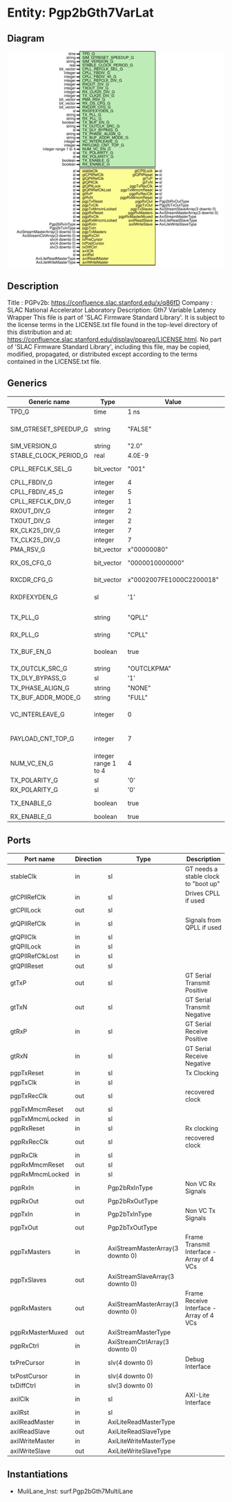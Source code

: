 # Entity: Pgp2bGth7VarLat

## Diagram

![Diagram](Pgp2bGth7VarLat.svg "Diagram")
## Description

Title      : PGPv2b: https://confluence.slac.stanford.edu/x/q86fD
Company    : SLAC National Accelerator Laboratory
Description: Gth7 Variable Latency Wrapper
This file is part of 'SLAC Firmware Standard Library'.
It is subject to the license terms in the LICENSE.txt file found in the
top-level directory of this distribution and at:
   https://confluence.slac.stanford.edu/display/ppareg/LICENSE.html.
No part of 'SLAC Firmware Standard Library', including this file,
may be copied, modified, propagated, or distributed except according to
the terms contained in the LICENSE.txt file.
## Generics

| Generic name          | Type                 | Value                    | Description                 |
| --------------------- | -------------------- | ------------------------ | --------------------------- |
| TPD_G                 | time                 | 1 ns                     |                             |
| SIM_GTRESET_SPEEDUP_G | string               | "FALSE"                  | GT Settings Sim Generics    |
| SIM_VERSION_G         | string               | "2.0"                    |                             |
| STABLE_CLOCK_PERIOD_G | real                 | 4.0E-9                   |                             |
| CPLL_REFCLK_SEL_G     | bit_vector           | "001"                    | CPLL Settings               |
| CPLL_FBDIV_G          | integer              | 4                        |                             |
| CPLL_FBDIV_45_G       | integer              | 5                        |                             |
| CPLL_REFCLK_DIV_G     | integer              | 1                        |                             |
| RXOUT_DIV_G           | integer              | 2                        |                             |
| TXOUT_DIV_G           | integer              | 2                        |                             |
| RX_CLK25_DIV_G        | integer              | 7                        |                             |
| TX_CLK25_DIV_G        | integer              | 7                        |                             |
| PMA_RSV_G             | bit_vector           | x"00000080"              |                             |
| RX_OS_CFG_G           | bit_vector           | "0000010000000"          | Set by wizard               |
| RXCDR_CFG_G           | bit_vector           | x"0002007FE1000C2200018" | Set by wizard               |
| RXDFEXYDEN_G          | sl                   | '1'                      | Set by wizard               |
| TX_PLL_G              | string               | "QPLL"                   | Configure PLL sources       |
| RX_PLL_G              | string               | "CPLL"                   |                             |
| TX_BUF_EN_G           | boolean              | true                     | Configure Buffer usage      |
| TX_OUTCLK_SRC_G       | string               | "OUTCLKPMA"              |                             |
| TX_DLY_BYPASS_G       | sl                   | '1'                      |                             |
| TX_PHASE_ALIGN_G      | string               | "NONE"                   |                             |
| TX_BUF_ADDR_MODE_G    | string               | "FULL"                   |                             |
| VC_INTERLEAVE_G       | integer              | 0                        | No interleave Frames        |
| PAYLOAD_CNT_TOP_G     | integer              | 7                        | Top bit for payload counter |
| NUM_VC_EN_G           | integer range 1 to 4 | 4                        |                             |
| TX_POLARITY_G         | sl                   | '0'                      |                             |
| RX_POLARITY_G         | sl                   | '0'                      |                             |
| TX_ENABLE_G           | boolean              | true                     | Enable TX direction         |
| RX_ENABLE_G           | boolean              | true                     |                             |
## Ports

| Port name        | Direction | Type                             | Description                               |
| ---------------- | --------- | -------------------------------- | ----------------------------------------- |
| stableClk        | in        | sl                               | GT needs a stable clock to "boot up"      |
| gtCPllRefClk     | in        | sl                               | Drives CPLL if used                       |
| gtCPllLock       | out       | sl                               |                                           |
| gtQPllRefClk     | in        | sl                               | Signals from QPLL if used                 |
| gtQPllClk        | in        | sl                               |                                           |
| gtQPllLock       | in        | sl                               |                                           |
| gtQPllRefClkLost | in        | sl                               |                                           |
| gtQPllReset      | out       | sl                               |                                           |
| gtTxP            | out       | sl                               | GT Serial Transmit Positive               |
| gtTxN            | out       | sl                               | GT Serial Transmit Negative               |
| gtRxP            | in        | sl                               | GT Serial Receive Positive                |
| gtRxN            | in        | sl                               | GT Serial Receive Negative                |
| pgpTxReset       | in        | sl                               | Tx Clocking                               |
| pgpTxClk         | in        | sl                               |                                           |
| pgpTxRecClk      | out       | sl                               | recovered clock                           |
| pgpTxMmcmReset   | out       | sl                               |                                           |
| pgpTxMmcmLocked  | in        | sl                               |                                           |
| pgpRxReset       | in        | sl                               | Rx clocking                               |
| pgpRxRecClk      | out       | sl                               | recovered clock                           |
| pgpRxClk         | in        | sl                               |                                           |
| pgpRxMmcmReset   | out       | sl                               |                                           |
| pgpRxMmcmLocked  | in        | sl                               |                                           |
| pgpRxIn          | in        | Pgp2bRxInType                    | Non VC Rx Signals                         |
| pgpRxOut         | out       | Pgp2bRxOutType                   |                                           |
| pgpTxIn          | in        | Pgp2bTxInType                    | Non VC Tx Signals                         |
| pgpTxOut         | out       | Pgp2bTxOutType                   |                                           |
| pgpTxMasters     | in        | AxiStreamMasterArray(3 downto 0) | Frame Transmit Interface - Array of 4 VCs |
| pgpTxSlaves      | out       | AxiStreamSlaveArray(3 downto 0)  |                                           |
| pgpRxMasters     | out       | AxiStreamMasterArray(3 downto 0) | Frame Receive Interface - Array of 4 VCs  |
| pgpRxMasterMuxed | out       | AxiStreamMasterType              |                                           |
| pgpRxCtrl        | in        | AxiStreamCtrlArray(3 downto 0)   |                                           |
| txPreCursor      | in        | slv(4 downto 0)                  | Debug Interface                           |
| txPostCursor     | in        | slv(4 downto 0)                  |                                           |
| txDiffCtrl       | in        | slv(3 downto 0)                  |                                           |
| axilClk          | in        | sl                               | AXI-Lite Interface                        |
| axilRst          | in        | sl                               |                                           |
| axilReadMaster   | in        | AxiLiteReadMasterType            |                                           |
| axilReadSlave    | out       | AxiLiteReadSlaveType             |                                           |
| axilWriteMaster  | in        | AxiLiteWriteMasterType           |                                           |
| axilWriteSlave   | out       | AxiLiteWriteSlaveType            |                                           |
## Instantiations

- MuliLane_Inst: surf.Pgp2bGth7MultiLane
